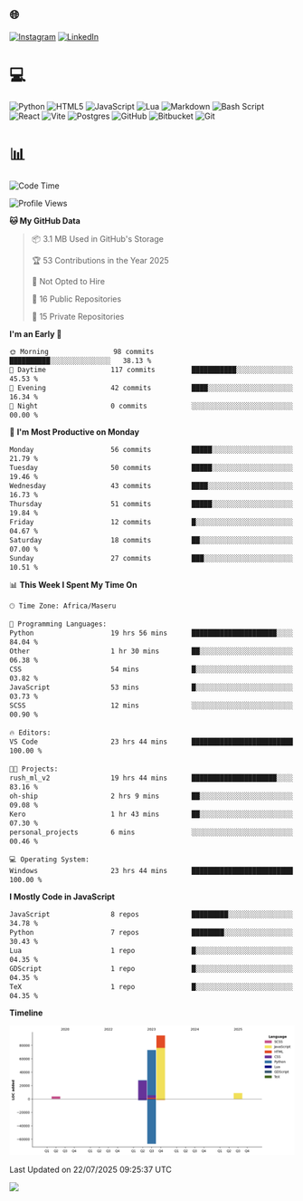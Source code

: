 ## 🌐 
[![Instagram](https://img.shields.io/badge/Instagram-%23E4405F.svg?logo=Instagram&logoColor=white)](https://instagram.com/@francoxdup) [![LinkedIn](https://img.shields.io/badge/LinkedIn-%230077B5.svg?logo=linkedin&logoColor=white)](https://linkedin.com/in/franco-du-plessis-3496a6247) 

# 💻 
 ![Python](https://img.shields.io/badge/python-3670A0?style=for-the-badge&logo=python&logoColor=ffdd54) ![HTML5](https://img.shields.io/badge/html5-%23E34F26.svg?style=for-the-badge&logo=html5&logoColor=white) ![JavaScript](https://img.shields.io/badge/javascript-%23323330.svg?style=for-the-badge&logo=javascript&logoColor=%23F7DF1E) ![Lua](https://img.shields.io/badge/lua-%232C2D72.svg?style=for-the-badge&logo=lua&logoColor=white) ![Markdown](https://img.shields.io/badge/markdown-%23000000.svg?style=for-the-badge&logo=markdown&logoColor=white)  ![Bash Script](https://img.shields.io/badge/bash_script-%23121011.svg?style=for-the-badge&logo=gnu-bash&logoColor=white) ![React](https://img.shields.io/badge/react-%2320232a.svg?style=for-the-badge&logo=react&logoColor=%2361DAFB) ![Vite](https://img.shields.io/badge/vite-%23646CFF.svg?style=for-the-badge&logo=vite&logoColor=white) ![Postgres](https://img.shields.io/badge/postgres-%23316192.svg?style=for-the-badge&logo=postgresql&logoColor=white) ![GitHub](https://img.shields.io/badge/github-%23121011.svg?style=for-the-badge&logo=github&logoColor=white) ![Bitbucket](https://img.shields.io/badge/bitbucket-%230047B3.svg?style=for-the-badge&logo=bitbucket&logoColor=white) ![Git](https://img.shields.io/badge/git-%23F05033.svg?style=for-the-badge&logo=git&logoColor=white)
 
# 📊
<!--START_SECTION:waka-->
![Code Time](http://img.shields.io/badge/Code%20Time-469%20hrs%2043%20mins-blue)

![Profile Views](http://img.shields.io/badge/Profile%20Views-41-blue)

**🐱 My GitHub Data** 

> 📦 3.1 MB Used in GitHub's Storage 
 > 
> 🏆 53 Contributions in the Year 2025
 > 
> 🚫 Not Opted to Hire
 > 
> 📜 16 Public Repositories 
 > 
> 🔑 15 Private Repositories 
 > 
**I'm an Early 🐤** 

```text
🌞 Morning                98 commits          ██████████░░░░░░░░░░░░░░░   38.13 % 
🌆 Daytime                117 commits         ███████████░░░░░░░░░░░░░░   45.53 % 
🌃 Evening                42 commits          ████░░░░░░░░░░░░░░░░░░░░░   16.34 % 
🌙 Night                  0 commits           ░░░░░░░░░░░░░░░░░░░░░░░░░   00.00 % 
```
📅 **I'm Most Productive on Monday** 

```text
Monday                   56 commits          █████░░░░░░░░░░░░░░░░░░░░   21.79 % 
Tuesday                  50 commits          █████░░░░░░░░░░░░░░░░░░░░   19.46 % 
Wednesday                43 commits          ████░░░░░░░░░░░░░░░░░░░░░   16.73 % 
Thursday                 51 commits          █████░░░░░░░░░░░░░░░░░░░░   19.84 % 
Friday                   12 commits          █░░░░░░░░░░░░░░░░░░░░░░░░   04.67 % 
Saturday                 18 commits          ██░░░░░░░░░░░░░░░░░░░░░░░   07.00 % 
Sunday                   27 commits          ███░░░░░░░░░░░░░░░░░░░░░░   10.51 % 
```


📊 **This Week I Spent My Time On** 

```text
🕑︎ Time Zone: Africa/Maseru

💬 Programming Languages: 
Python                   19 hrs 56 mins      █████████████████████░░░░   84.04 % 
Other                    1 hr 30 mins        ██░░░░░░░░░░░░░░░░░░░░░░░   06.38 % 
CSS                      54 mins             █░░░░░░░░░░░░░░░░░░░░░░░░   03.82 % 
JavaScript               53 mins             █░░░░░░░░░░░░░░░░░░░░░░░░   03.73 % 
SCSS                     12 mins             ░░░░░░░░░░░░░░░░░░░░░░░░░   00.90 % 

🔥 Editors: 
VS Code                  23 hrs 44 mins      █████████████████████████   100.00 % 

🐱‍💻 Projects: 
rush_ml_v2               19 hrs 44 mins      █████████████████████░░░░   83.16 % 
oh-ship                  2 hrs 9 mins        ██░░░░░░░░░░░░░░░░░░░░░░░   09.08 % 
Kero                     1 hr 43 mins        ██░░░░░░░░░░░░░░░░░░░░░░░   07.30 % 
personal_projects        6 mins              ░░░░░░░░░░░░░░░░░░░░░░░░░   00.46 % 

💻 Operating System: 
Windows                  23 hrs 44 mins      █████████████████████████   100.00 % 
```

**I Mostly Code in JavaScript** 

```text
JavaScript               8 repos             █████████░░░░░░░░░░░░░░░░   34.78 % 
Python                   7 repos             ████████░░░░░░░░░░░░░░░░░   30.43 % 
Lua                      1 repo              █░░░░░░░░░░░░░░░░░░░░░░░░   04.35 % 
GDScript                 1 repo              █░░░░░░░░░░░░░░░░░░░░░░░░   04.35 % 
TeX                      1 repo              █░░░░░░░░░░░░░░░░░░░░░░░░   04.35 % 
```



**Timeline**

![Lines of Code chart](https://raw.githubusercontent.com/Franky-Dee/Franky-Dee/main/assets/bar_graph.png)


 Last Updated on 22/07/2025 09:25:37 UTC
<!--END_SECTION:waka-->

![](https://quotes-github-readme.vercel.app/api?type=horizontal&theme=dark)
